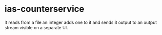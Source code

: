 # ias-counterservice
It reads from a file an integer adds one to it and sends it output to an output stream visible on a separate UI.

